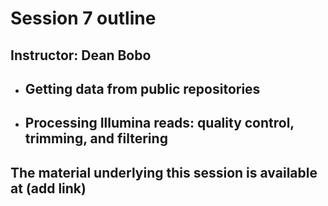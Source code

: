 # Session 7 outline

## Instructor: Dean Bobo

* ## Getting data from public repositories

* ## Processing Illumina reads: quality control, trimming, and filtering

## The material underlying this session is available at (add link)
